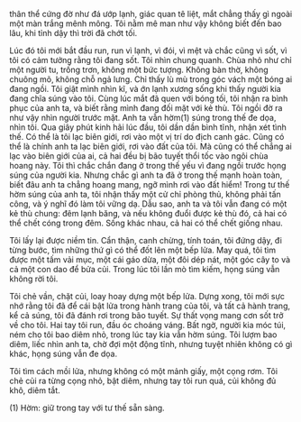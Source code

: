 thân thể cứng đờ như đá ướp lạnh, giác quan tê liệt, mắt chẳng thấy gì ngoài một màn trắng mênh mông. Tôi nằm mê man như vậy không biết đến bao lâu, khi tỉnh dậy thì trời đã chớt tối.

Lúc đó tôi mới bắt đầu run, run vì lạnh, vì đói, vì mệt và chắc cũng vì sốt, vì tôi có cảm tưởng rằng tôi đang sốt. Tôi nhìn chung quanh. Chùa nhỏ như chỉ một người tu, trống trơn, không một bức tượng. Không bàn thờ, không chuông mõ, không chỗ ngả lưng. Chỉ thấy lù mù trong góc vách một bóng ai đang ngồi. Tôi giật mình nhìn kĩ, và ớn lạnh xương sống khi thấy người kia đang chĩa súng vào tôi. Cùng lúc mắt đã quen với bóng tối, tôi nhận ra bình phục của anh ta, và biết rằng mình đang đối mặt với kẻ thù. Tôi ngồi đờ ra như vậy nhìn người trước mặt. Anh ta vẫn hờm(1) súng trong thế đe dọa, nhìn tôi. Qua giây phút kinh hãi lúc đầu, tôi dần dần bình tĩnh, nhận xét tình thế. Có thể là tôi lạc biên giới, rơi vào một vị trí do địch canh gác. Cũng có thể là chính anh ta lạc biên giới, rơi vào đất của tôi. Mà cũng có thể chẳng ai lạc vào biên giới của ai, cả hai đều bị bão tuyết thổi tốc vào ngôi chùa hoang này. Tôi thì chắc chắn đang ở trong thế yếu vì đang ngồi trước họng súng của người kia. Nhưng chắc gì anh ta đã ở trong thế mạnh hoàn toàn, biết đâu anh ta chẳng hoang mang, ngỡ mình rơi vào đất hiểm! Trong tư thế hờm súng của anh ta, tôi nhận thấy một cử chỉ phòng thủ, không phải tấn công, và ý nghĩ đó làm tôi vững dạ. Dẫu sao, anh ta và tôi vẫn đang có một kẻ thù chung: đêm lạnh băng, và nếu không đuổi được kẻ thù đó, cả hai có thể chết cóng trong đêm. Sống khác nhau, cả hai có thể chết giống nhau.

Tôi lấy lại được niềm tin. Cẩn thận, canh chừng, tính toán, tôi đứng dậy, đi từng bước, tìm những thứ gì có thể đốt lên một bếp lửa. May quá, tôi tìm được một tấm vải mục, một cái gáo dừa, một đôi dép nát, một góc cây to và cả một con dao để bửa củi. Trong lúc tôi lần mò tìm kiếm, họng súng vẫn không rời tôi.

Tôi chẻ vần, chặt củi, loay hoay dựng một bếp lửa. Dựng xong, tôi mới sực nhớ rằng tôi đã để cái bật lửa trong hành trang của tôi, và tất cả hành trang, kể cả súng, tôi đã đánh rơi trong bão tuyết. Sự thất vọng mang cơn sốt trở về cho tôi. Hai tay tôi run, đầu óc choáng váng. Bất ngờ, người kia móc túi, ném cho tôi bao diêm nhỏ, trong lúc tay kia vẫn hờm súng. Tôi lượm bao diêm, liếc nhìn anh ta, chờ đợi một động tĩnh, nhưng tuyệt nhiên không có gì khác, họng súng vẫn đe dọa.

Tôi tìm cách mồi lửa, nhưng không có một mảnh giấy, một cọng rơm. Tôi chẻ củi ra từng cọng nhỏ, bật diêm, nhưng tay tôi run quá, củi không đủ khô, diêm tắt.

(1) Hờm: giữ trong tay với tư thế sẵn sàng.